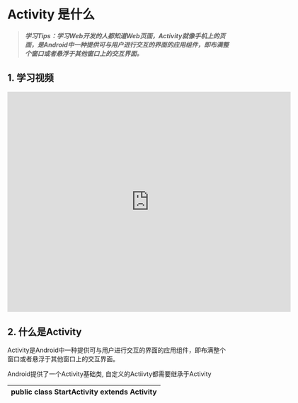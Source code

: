 # Activity 是什么

>##### 学习Tips：学习Web开发的人都知道Web页面，Activity就像手机上的页面，是Android中一种提供可与用户进行交互的界面的应用组件，即布满整个窗口或者悬浮于其他窗口上的交互界面。

## 1. 学习视频

<iframe frameborder="0" width="640" height="498" src="https://v.qq.com/iframe/player.html?vid=z0180bhmznp&tiny=0&auto=0" allowfullscreen></iframe>

## 2. 什么是Activity

Activity是Android中一种提供可与用户进行交互的界面的应用组件，即布满整个窗口或者悬浮于其他窗口上的交互界面。

Android提供了一个Activity基础类, 自定义的Actiivty都需要继承于Activity

| public class StartActivity extends Activity |
| -- |

